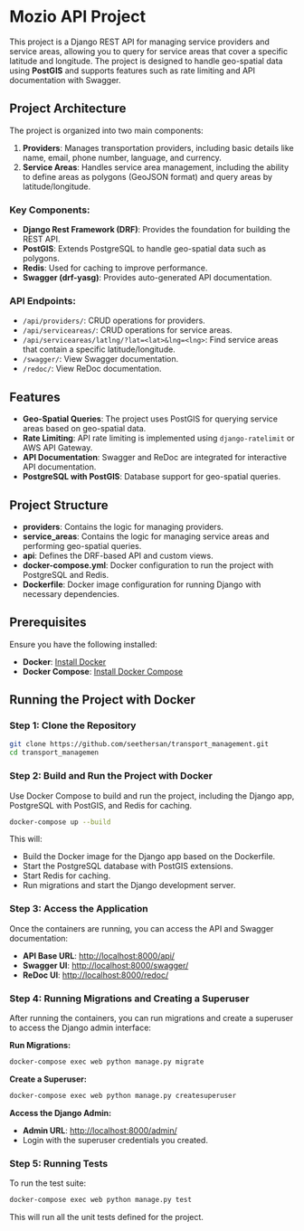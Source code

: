 # Mozio API Project

This project is a Django REST API for managing service providers and service areas, allowing you to query for service areas that cover a specific latitude and longitude. The project is designed to handle geo-spatial data using **PostGIS** and supports features such as rate limiting and API documentation with Swagger.

## Project Architecture

The project is organized into two main components:

1. **Providers**: Manages transportation providers, including basic details like name, email, phone number, language, and currency.
2. **Service Areas**: Handles service area management, including the ability to define areas as polygons (GeoJSON format) and query areas by latitude/longitude.

### Key Components:

- **Django Rest Framework (DRF)**: Provides the foundation for building the REST API.
- **PostGIS**: Extends PostgreSQL to handle geo-spatial data such as polygons.
- **Redis**: Used for caching to improve performance.
- **Swagger (drf-yasg)**: Provides auto-generated API documentation.

### API Endpoints:

- `/api/providers/`: CRUD operations for providers.
- `/api/serviceareas/`: CRUD operations for service areas.
- `/api/serviceareas/latlng/?lat=<lat>&lng=<lng>`: Find service areas that contain a specific latitude/longitude.
- `/swagger/`: View Swagger documentation.
- `/redoc/`: View ReDoc documentation.

## Features

- **Geo-Spatial Queries**: The project uses PostGIS for querying service areas based on geo-spatial data.
- **Rate Limiting**: API rate limiting is implemented using `django-ratelimit` or AWS API Gateway.
- **API Documentation**: Swagger and ReDoc are integrated for interactive API documentation.
- **PostgreSQL with PostGIS**: Database support for geo-spatial queries.

## Project Structure

- **providers**: Contains the logic for managing providers.
- **service_areas**: Contains the logic for managing service areas and performing geo-spatial queries.
- **api**: Defines the DRF-based API and custom views.
- **docker-compose.yml**: Docker configuration to run the project with PostgreSQL and Redis.
- **Dockerfile**: Docker image configuration for running Django with necessary dependencies.

## Prerequisites

Ensure you have the following installed:

- **Docker**: [Install Docker](https://docs.docker.com/get-docker/)
- **Docker Compose**: [Install Docker Compose](https://docs.docker.com/compose/install/)

## Running the Project with Docker

### Step 1: Clone the Repository

```bash
git clone https://github.com/seethersan/transport_management.git
cd transport_managemen
```

### Step 2: Build and Run the Project with Docker
Use Docker Compose to build and run the project, including the Django app, PostgreSQL with PostGIS, and Redis for caching.

```bash
docker-compose up --build
```

This will:

- Build the Docker image for the Django app based on the Dockerfile.
- Start the PostgreSQL database with PostGIS extensions.
- Start Redis for caching.
- Run migrations and start the Django development server.

### Step 3: Access the Application

Once the containers are running, you can access the API and Swagger documentation:

- **API Base URL**: [http://localhost:8000/api/](http://localhost:8000/api/)
- **Swagger UI**: [http://localhost:8000/swagger/](http://localhost:8000/swagger/)
- **ReDoc UI**: [http://localhost:8000/redoc/](http://localhost:8000/redoc/)

### Step 4: Running Migrations and Creating a Superuser

After running the containers, you can run migrations and create a superuser to access the Django admin interface:

**Run Migrations:**

```bash
docker-compose exec web python manage.py migrate
```

**Create a Superuser:**

```bash
docker-compose exec web python manage.py createsuperuser
```

**Access the Django Admin:**

- **Admin URL**: [http://localhost:8000/admin/](http://localhost:8000/admin/)
- Login with the superuser credentials you created.

### Step 5: Running Tests

To run the test suite:

```bash
docker-compose exec web python manage.py test
```

This will run all the unit tests defined for the project.
